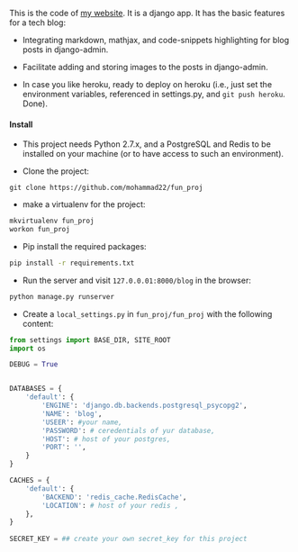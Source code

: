 This is the code of [my website](http://ex-mathcompute.herokuapp.com/).
It is a django app. It has the basic features for a tech blog: 

- Integrating markdown, mathjax, and code-snippets highlighting for blog posts in django-admin.

- Facilitate adding and storing images to the posts in django-admin.

- In case you like heroku, ready to deploy on heroku (i.e., just set the environment variables, referenced in settings.py, and `git push heroku`. Done). 

#### Install 

- This project needs Python 2.7.x, and a PostgreSQL and Redis to be installed on your machine (or to have access to such an environment).
 
- Clone the project:
```shell 
git clone https://github.com/mohammad22/fun_proj
```
 
- make a virtualenv for the project:
```bash 
mkvirtualenv fun_proj
workon fun_proj
```   
 
- Pip install the required packages:
```bash
pip install -r requirements.txt
```
 
- Run the server and visit `127.0.0.01:8000/blog` in the browser:
```bash 
python manage.py runserver
```
- Create a `local_settings.py` in `fun_proj/fun_proj` with the following content:

```python
from settings import BASE_DIR, SITE_ROOT
import os

DEBUG = True


DATABASES = {
    'default': {
        'ENGINE': 'django.db.backends.postgresql_psycopg2',
        'NAME': 'blog',
        'USEER': #your name,
        'PASSWORD': # ceredentials of yur database,
        'HOST': # host of your postgres,
        'PORT': '',
    }
}

CACHES = {
    'default': {
        'BACKEND': 'redis_cache.RedisCache',
        'LOCATION': # host of your redis ,
    },
}    
            
SECRET_KEY = ## create your own secret_key for this project 
```

